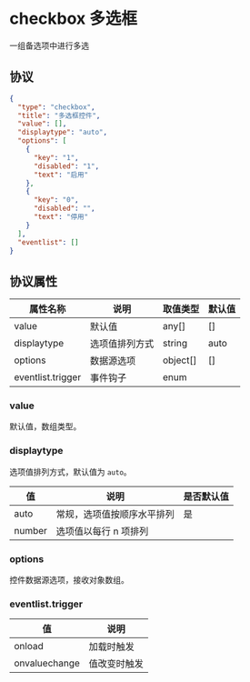 # checkbox 多选框
一组备选项中进行多选

## 协议

```json
{
  "type": "checkbox",
  "title": "多选框控件",
  "value": [],
  "displaytype": "auto",
  "options": [
    {
      "key": "1",
      "disabled": "1",
      "text": "启用"
    },
    {
      "key": "0",
      "disabled": "",
      "text": "停用"
    }
  ],
  "eventlist": []
}
```
## 协议属性
| 属性名称 | 说明 | 取值类型 | 默认值
| ---- | ---- | ---- | ---- |
| value | 默认值 | any[] | [] |
| displaytype | 选项值排列方式 | string | auto |
| options | 数据源选项 | object[] | [] |
| eventlist.trigger | 事件钩子 | enum | |

### value
默认值，数组类型。

### displaytype
选项值排列方式，默认值为 `auto`。

| 值 | 说明 | 是否默认值 |
| ---- | ---- | ---- |
| auto | 常规，选项值按顺序水平排列 | 是 |
| number | 选项值以每行 n 项排列 | |

### options
控件数据源选项，接收对象数组。

### eventlist.trigger
| 值 | 说明 |
| ---- | ---- |
| onload | 加载时触发 |
| onvaluechange | 值改变时触发 |







